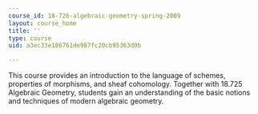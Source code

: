 ```yaml
---
course_id: 18-726-algebraic-geometry-spring-2009
layout: course_home
title: ''
type: course
uid: a3ec33e186761de987fc20cb95363d0b

---
```

This course provides an introduction to the language of schemes, properties of morphisms, and sheaf cohomology. Together with 18.725 Algebraic Geometry, students gain an understanding of the basic notions and techniques of modern algebraic geometry.
